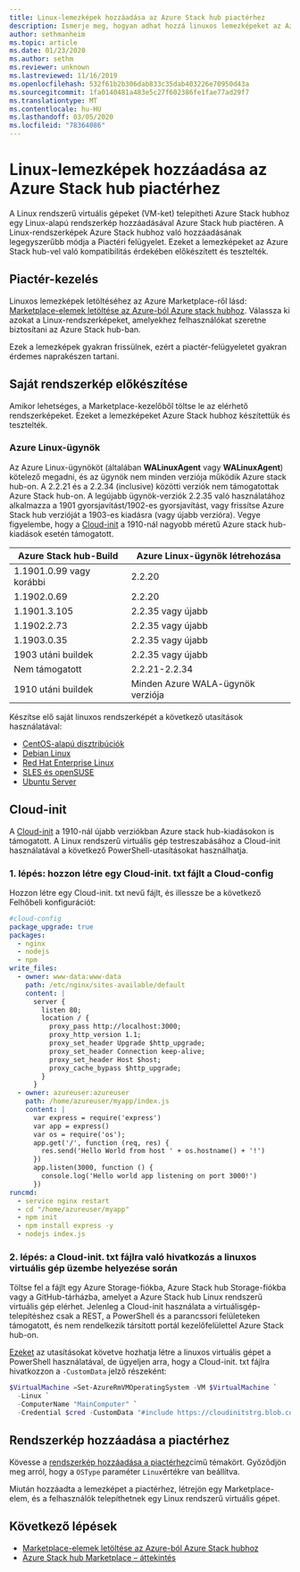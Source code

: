 ```yaml
---
title: Linux-lemezképek hozzáadása az Azure Stack hub piactérhez
description: Ismerje meg, hogyan adhat hozzá linuxos lemezképeket az Azure Stack hub Marketplace-hez.
author: sethmanheim
ms.topic: article
ms.date: 01/23/2020
ms.author: sethm
ms.reviewer: unknown
ms.lastreviewed: 11/16/2019
ms.openlocfilehash: 532f61b2b306dab833c35dab403226e70950d43a
ms.sourcegitcommit: 1fa0140481a483e5c27f602386fe1fae77ad29f7
ms.translationtype: MT
ms.contentlocale: hu-HU
ms.lasthandoff: 03/05/2020
ms.locfileid: "78364086"
---
```

# <a name="add-linux-images-to-the-azure-stack-hub-marketplace"></a>Linux-lemezképek hozzáadása az Azure Stack hub piactérhez

A Linux rendszerű virtuális gépeket (VM-ket) telepítheti Azure Stack hubhoz egy Linux-alapú rendszerkép hozzáadásával Azure Stack hub piactéren. A Linux-rendszerképek Azure Stack hubhoz való hozzáadásának legegyszerűbb módja a Piactéri felügyelet. Ezeket a lemezképeket az Azure Stack hub-vel való kompatibilitás érdekében előkészített és tesztelték.

## <a name="marketplace-management"></a>Piactér-kezelés

Linuxos lemezképek letöltéséhez az Azure Marketplace-ről lásd: [Marketplace-elemek letöltése az Azure-ból Azure stack hubhoz](azure-stack-download-azure-marketplace-item.md). Válassza ki azokat a Linux-rendszerképeket, amelyekhez felhasználókat szeretne biztosítani az Azure Stack hub-ban.

Ezek a lemezképek gyakran frissülnek, ezért a piactér-felügyeletet gyakran érdemes naprakészen tartani.

## <a name="prepare-your-own-image"></a>Saját rendszerkép előkészítése

Amikor lehetséges, a Marketplace-kezelőből töltse le az elérhető rendszerképeket. Ezeket a lemezképeket Azure Stack hubhoz készítettük és tesztelték.

### <a name="azure-linux-agent"></a>Azure Linux-ügynök

Az Azure Linux-ügynököt (általában **WALinuxAgent** vagy **WALinuxAgent**) kötelező megadni, és az ügynök nem minden verziója működik Azure stack hub-on. A 2.2.21 és a 2.2.34 (inclusive) közötti verziók nem támogatottak Azure Stack hub-on. A legújabb ügynök-verziók 2.2.35 való használatához alkalmazza a 1901 gyorsjavítást/1902-es gyorsjavítást, vagy frissítse Azure Stack hub verzióját a 1903-es kiadásra (vagy újabb verzióra). Vegye figyelembe, hogy a [Cloud-init](https://cloud-init.io/) a 1910-nál nagyobb méretű Azure stack hub-kiadások esetén támogatott.

| Azure Stack hub-Build | Azure Linux-ügynök létrehozása |
| ------------- | ------------- |
| 1.1901.0.99 vagy korábbi | 2.2.20 |
| 1.1902.0.69  | 2.2.20  |
|  1.1901.3.105   | 2.2.35 vagy újabb |
| 1.1902.2.73  | 2.2.35 vagy újabb |
| 1.1903.0.35  | 2.2.35 vagy újabb |
| 1903 utáni buildek | 2.2.35 vagy újabb |
| Nem támogatott | 2.2.21-2.2.34 |
| 1910 utáni buildek | Minden Azure WALA-ügynök verziója|

Készítse elő saját linuxos rendszerképét a következő utasítások használatával:

* [CentOS-alapú disztribúciók](/azure/virtual-machines/linux/create-upload-centos?toc=%2fazure%2fvirtual-machines%2flinux%2ftoc.json)
* [Debian Linux](/azure/virtual-machines/linux/debian-create-upload-vhd?toc=%2fazure%2fvirtual-machines%2flinux%2ftoc.json)
* [Red Hat Enterprise Linux](azure-stack-redhat-create-upload-vhd.md)
* [SLES és openSUSE](/azure/virtual-machines/linux/suse-create-upload-vhd?toc=%2fazure%2fvirtual-machines%2flinux%2ftoc.json)
* [Ubuntu Server](/azure/virtual-machines/linux/create-upload-ubuntu?toc=%2fazure%2fvirtual-machines%2flinux%2ftoc.json)

## <a name="cloud-init"></a>Cloud-init

A [Cloud-init](https://cloud-init.io/) a 1910-nál újabb verziókban Azure stack hub-kiadásokon is támogatott. A Linux rendszerű virtuális gép testreszabásához a Cloud-init használatával a következő PowerShell-utasításokat használhatja.

### <a name="step-1-create-a-cloud-inittxt-file-with-your-cloud-config"></a>1\. lépés: hozzon létre egy Cloud-init. txt fájlt a Cloud-config

Hozzon létre egy Cloud-init. txt nevű fájlt, és illessze be a következő Felhőbeli konfigurációt:

```yaml
#cloud-config
package_upgrade: true
packages:
  - nginx
  - nodejs
  - npm
write_files:
  - owner: www-data:www-data
    path: /etc/nginx/sites-available/default
    content: |
      server {
        listen 80;
        location / {
          proxy_pass http://localhost:3000;
          proxy_http_version 1.1;
          proxy_set_header Upgrade $http_upgrade;
          proxy_set_header Connection keep-alive;
          proxy_set_header Host $host;
          proxy_cache_bypass $http_upgrade;
        }
      }
  - owner: azureuser:azureuser
    path: /home/azureuser/myapp/index.js
    content: |
      var express = require('express')
      var app = express()
      var os = require('os');
      app.get('/', function (req, res) {
        res.send('Hello World from host ' + os.hostname() + '!')
      })
      app.listen(3000, function () {
        console.log('Hello world app listening on port 3000!')
      })
runcmd:
  - service nginx restart
  - cd "/home/azureuser/myapp"
  - npm init
  - npm install express -y
  - nodejs index.js
  ```
  
### <a name="step-2-reference-the-cloud-inittxt-during-the-linux-vm-deployment"></a>2\. lépés: a Cloud-init. txt fájlra való hivatkozás a linuxos virtuális gép üzembe helyezése során

Töltse fel a fájlt egy Azure Storage-fiókba, Azure Stack hub Storage-fiókba vagy a GitHub-tárházba, amelyet a Azure Stack hub Linux rendszerű virtuális gép elérhet.
Jelenleg a Cloud-init használata a virtuálisgép-telepítéshez csak a REST, a PowerShell és a parancssori felületeken támogatott, és nem rendelkezik társított portál kezelőfelülettel Azure Stack hub-on.

[Ezeket](../user/azure-stack-quick-create-vm-linux-powershell.md) az utasításokat követve hozhatja létre a linuxos virtuális gépet a PowerShell használatával, de ügyeljen arra, hogy a Cloud-init. txt fájlra hivatkozzon a `-CustomData` jelző részeként:

```powershell
$VirtualMachine =Set-AzureRmVMOperatingSystem -VM $VirtualMachine `
  -Linux `
  -ComputerName "MainComputer" `
  -Credential $cred -CustomData "#include https://cloudinitstrg.blob.core.windows.net/strg/cloud-init.txt"
```

## <a name="add-your-image-to-marketplace"></a>Rendszerkép hozzáadása a piactérhez

Kövesse a [rendszerkép hozzáadása a piactérhez](azure-stack-add-vm-image.md)című témakört. Győződjön meg arról, hogy a `OSType` paraméter `Linux`értékre van beállítva.

Miután hozzáadta a lemezképet a piactérhez, létrejön egy Marketplace-elem, és a felhasználók telepíthetnek egy Linux rendszerű virtuális gépet.

## <a name="next-steps"></a>Következő lépések

* [Marketplace-elemek letöltése az Azure-ból Azure Stack hubhoz](azure-stack-download-azure-marketplace-item.md)
* [Azure Stack hub Marketplace – áttekintés](azure-stack-marketplace.md)
